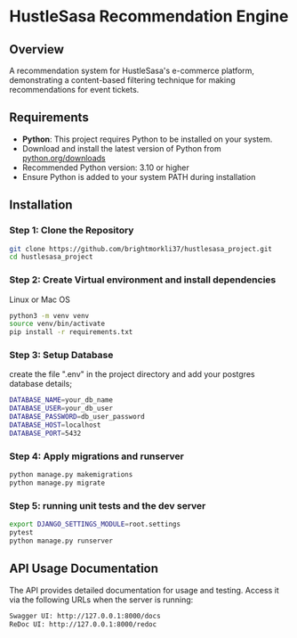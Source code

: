 # HustleSasa Recommendation Engine

## Overview
A recommendation system for HustleSasa's e-commerce platform, demonstrating a content-based filtering technique for making recommendations for event tickets.

## Requirements
- **Python**: This project requires Python to be installed on your system. 
- Download and install the latest version of Python from [python.org/downloads](https://www.python.org/downloads/)
- Recommended Python version: 3.10 or higher
- Ensure Python is added to your system PATH during installation

## Installation

### Step 1: Clone the Repository
```bash
git clone https://github.com/brightmorkli37/hustlesasa_project.git
cd hustlesasa_project
```

### Step 2: Create Virtual environment and install dependencies
Linux or Mac OS
```bash
python3 -m venv venv
source venv/bin/activate
pip install -r requirements.txt
```

### Step 3: Setup Database
create the file ".env" in the project directory and add your postgres database details;
```bash
DATABASE_NAME=your_db_name
DATABASE_USER=your_db_user
DATABASE_PASSWORD=db_user_password
DATABASE_HOST=localhost
DATABASE_PORT=5432
```

### Step 4: Apply migrations and runserver
```bash
python manage.py makemigrations
python manage.py migrate
```

### Step 5: running unit tests and the dev server
```bash
export DJANGO_SETTINGS_MODULE=root.settings
pytest
python manage.py runserver
```

## API Usage Documentation
The API provides detailed documentation for usage and testing. Access it via the following URLs when the server is running:

```bash
Swagger UI: http://127.0.0.1:8000/docs
ReDoc UI: http://127.0.0.1:8000/redoc
```